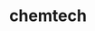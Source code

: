 ---
name: 'chemtech'
title: 'chemtech'
title_thai: 'ภาควิชาเคมีเทคนิค'
ig: 'https://www.instagram.com/chemtech.chula?utm_source=ig_web_button_share_sheet&igsh=ZDNlZDc0MzIxNw=='
fac: 'https://www.facebook.com/CTmember'
web: 'https://www.chemtech.sc.chula.ac.th'
head: '/cht4.png'
layout: '@/layouts/departLayout.astro'
images:
  - id: 1
    src: '/cht1.png'
    label: 'แล็บปฏิบัติการ '
    text: 'บรรยากาศการเรียนแล็บปฎิบัติการ เน้นระดมความคิด และฝึกปฎิบัติจริง'
  - id: 2
    src: '/cht2.png'
    label: 'มัชฉิมนิเทศ'
    text: 'กิจกรรมมัชฉิมนิเทศ เป็นการเชิญศิษย์เก่ามาเป็นวิทยากรอธิบาย 
การเตรียมตัวก่อนเข้าฝึกงานของนิสิต ภาควิชาเคมีเทคนิค ชั้นปีที่ 3'
  - id: 3
    src: '/cht3.png'
    label: 'พิธีไหว้ครู'
    text: 'พิธีไหว้ครูที่จัดขึ้นทุกปี เพื่อกระชับความสัมพันธ์ระหว่างอาจารย์ 
และนิสิตในภาควิชา'
description: '
ภาควิชาเคมีเทคนิคเป็นภาควิชาแรกทางสาขาวิศวกรรมเคมีของประเทศไทย 
และได้รับการรับรองมาตรฐานคุณภาพการศึกษาจากสภาวิศวกร  
(ใบประกอบวิชาชีพ กว.) เพื่อสร้างวิศวกรเคมีหรือวิศวกรกระบวนการ 
ให้กับภาคอุตสาหกรรม มุ่งเน้นงานวิจัยด้านพลังงานเชื้อเพลิง  
พลังงานทดแทน ที่เป็นมิตรกับสิ่งแวดล้อม'
---